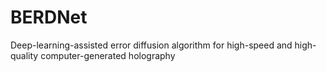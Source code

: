 # BERDNet
Deep-learning-assisted error diffusion algorithm for high-speed and high-quality computer-generated holography
